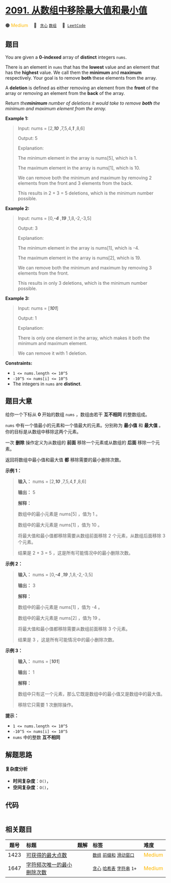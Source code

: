 # [2091. 从数组中移除最大值和最小值](https://leetcode.com/problems/removing-minimum-and-maximum-from-array)

🟠 <font color=#ffb800>Medium</font>&emsp; 🔖&ensp; [`贪心`](/leetcode/outline/tag/greedy.md) [`数组`](/leetcode/outline/tag/array.md)&emsp; 🔗&ensp;[`LeetCode`](https://leetcode.com/problems/removing-minimum-and-maximum-from-array)


## 题目

You are given a **0-indexed** array of **distinct** integers `nums`.

There is an element in `nums` that has the **lowest** value and an element
that has the **highest** value. We call them the **minimum** and **maximum**
respectively. Your goal is to remove **both** these elements from the array.

A **deletion** is defined as either removing an element from the **front** of
the array or removing an element from the **back** of the array.

Return _the**minimum** number of deletions it would take to remove **both**
the minimum and maximum element from the array._



**Example 1:**

> Input: nums = [2,_**10**_ ,7,5,4,_**1**_ ,8,6]
> 
> Output: 5
> 
> Explanation: 
> 
> The minimum element in the array is nums[5], which is 1.
> 
> The maximum element in the array is nums[1], which is 10.
> 
> We can remove both the minimum and maximum by removing 2 elements from the front and 3 elements from the back.
> 
> This results in 2 + 3 = 5 deletions, which is the minimum number possible.

**Example 2:**

> Input: nums = [0,_**-4**_ ,_**19**_ ,1,8,-2,-3,5]
> 
> Output: 3
> 
> Explanation: 
> 
> The minimum element in the array is nums[1], which is -4.
> 
> The maximum element in the array is nums[2], which is 19.
> 
> We can remove both the minimum and maximum by removing 3 elements from the front.
> 
> This results in only 3 deletions, which is the minimum number possible.

**Example 3:**

> Input: nums = [_**101**_]
> 
> Output: 1
> 
> Explanation:  
> 
> There is only one element in the array, which makes it both the minimum and maximum element.
> 
> We can remove it with 1 deletion.

**Constraints:**

  * `1 <= nums.length <= 10^5`
  * `-10^5 <= nums[i] <= 10^5`
  * The integers in `nums` are **distinct**.


## 题目大意

给你一个下标从 **0** 开始的数组 `nums` ，数组由若干 **互不相同** 的整数组成。

`nums` 中有一个值最小的元素和一个值最大的元素。分别称为 **最小值** 和 **最大值** 。你的目标是从数组中移除这两个元素。

一次 **删除** 操作定义为从数组的 **前面** 移除一个元素或从数组的 **后面** 移除一个元素。

返回将数组中最小值和最大值 **都** 移除需要的最小删除次数。



**示例 1：**

> 
> 
> 
> 
> 
> **输入：** nums = [2,_**10**_ ,7,5,4,_**1**_ ,8,6]
> 
> **输出：** 5
> 
> **解释：**
> 
> 数组中的最小元素是 nums[5] ，值为 1 。
> 
> 数组中的最大元素是 nums[1] ，值为 10 。
> 
> 将最大值和最小值都移除需要从数组前面移除 2 个元素，从数组后面移除 3 个元素。
> 
> 结果是 2 + 3 = 5 ，这是所有可能情况中的最小删除次数。
> 
> 

**示例 2：**

> 
> 
> 
> 
> 
> **输入：** nums = [0,_**-4**_ ,_**19**_ ,1,8,-2,-3,5]
> 
> **输出：** 3
> 
> **解释：**
> 
> 数组中的最小元素是 nums[1] ，值为 -4 。
> 
> 数组中的最大元素是 nums[2] ，值为 19 。
> 
> 将最大值和最小值都移除需要从数组前面移除 3 个元素。
> 
> 结果是 3 ，这是所有可能情况中的最小删除次数。 
> 
> 

**示例 3：**

> 
> 
> 
> 
> 
> **输入：** nums = [_**101**_]
> 
> **输出：** 1
> 
> **解释：**
> 
> 数组中只有这一个元素，那么它既是数组中的最小值又是数组中的最大值。
> 
> 移除它只需要 1 次删除操作。
> 
> 



**提示：**

  * `1 <= nums.length <= 10^5`
  * `-10^5 <= nums[i] <= 10^5`
  * `nums` 中的整数 **互不相同**


## 解题思路

#### 复杂度分析

- **时间复杂度**：`O()`，
- **空间复杂度**：`O()`，

## 代码

```javascript

```

## 相关题目

<!-- prettier-ignore -->
| 题号 | 标题 | 题解 | 标签 | 难度 |
| :------: | :------ | :------: | :------ | :------ |
| 1423 | [可获得的最大点数](https://leetcode.com/problems/maximum-points-you-can-obtain-from-cards) |  |  [`数组`](/leetcode/outline/tag/array.md) [`前缀和`](/leetcode/outline/tag/prefix-sum.md) [`滑动窗口`](/leetcode/outline/tag/sliding-window.md) | <font color=#ffb800>Medium</font> |
| 1647 | [字符频次唯一的最小删除次数](https://leetcode.com/problems/minimum-deletions-to-make-character-frequencies-unique) |  |  [`贪心`](/leetcode/outline/tag/greedy.md) [`哈希表`](/leetcode/outline/tag/hash-table.md) [`字符串`](/leetcode/outline/tag/string.md) `1+` | <font color=#ffb800>Medium</font> |

<style>
.blue {
    background-color: #096dd9;
    padding: 0.25rem 0.5rem;
    margin: 0;
    font-size: 0.85em;
    border-radius: 3px;
    color: white;
    font-weight: 500;
}
table th:first-of-type { width: 10%; }
table th:nth-of-type(2) { width: 35%; }
table th:nth-of-type(3) { width: 10%; }
table th:nth-of-type(4) { width: 35%; }
table th:nth-of-type(5) { width: 10%; }
</style>
